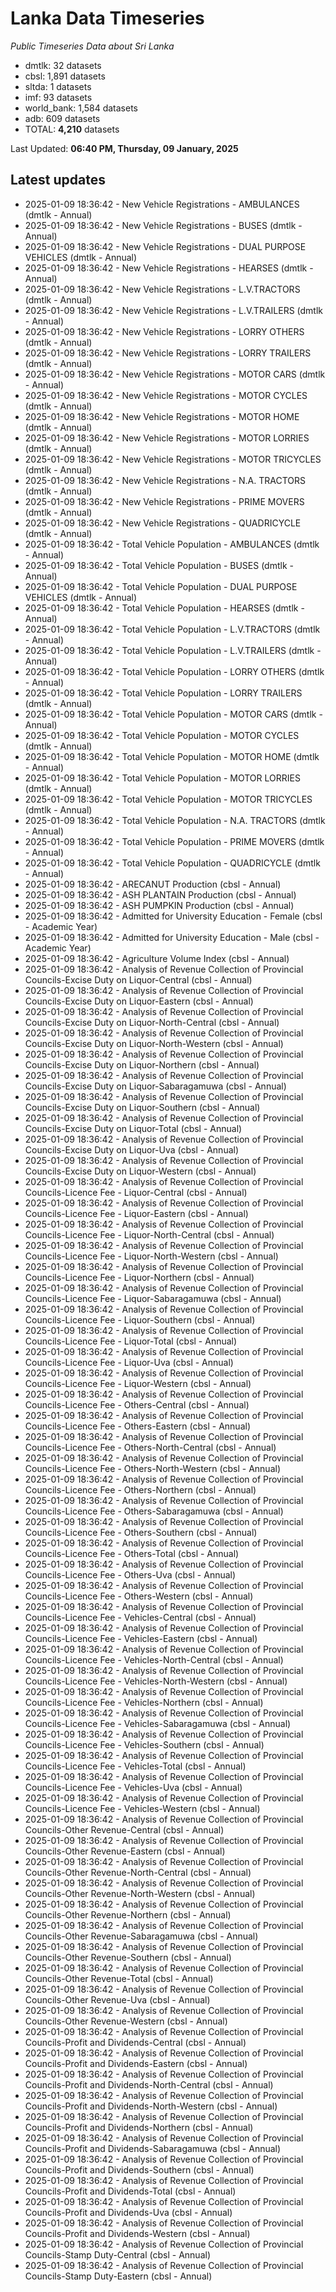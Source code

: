 # Lanka Data Timeseries
*Public Timeseries Data about Sri Lanka*

* dmtlk: 32 datasets
* cbsl: 1,891 datasets
* sltda: 1 datasets
* imf: 93 datasets
* world_bank: 1,584 datasets
* adb: 609 datasets
* TOTAL: **4,210** datasets

Last Updated: **06:40 PM, Thursday, 09 January, 2025**

## Latest updates

* 2025-01-09 18:36:42 - New Vehicle Registrations - AMBULANCES (dmtlk - Annual)
* 2025-01-09 18:36:42 - New Vehicle Registrations - BUSES (dmtlk - Annual)
* 2025-01-09 18:36:42 - New Vehicle Registrations - DUAL PURPOSE VEHICLES (dmtlk - Annual)
* 2025-01-09 18:36:42 - New Vehicle Registrations - HEARSES (dmtlk - Annual)
* 2025-01-09 18:36:42 - New Vehicle Registrations - L.V.TRACTORS (dmtlk - Annual)
* 2025-01-09 18:36:42 - New Vehicle Registrations - L.V.TRAILERS (dmtlk - Annual)
* 2025-01-09 18:36:42 - New Vehicle Registrations - LORRY OTHERS (dmtlk - Annual)
* 2025-01-09 18:36:42 - New Vehicle Registrations - LORRY TRAILERS (dmtlk - Annual)
* 2025-01-09 18:36:42 - New Vehicle Registrations - MOTOR CARS (dmtlk - Annual)
* 2025-01-09 18:36:42 - New Vehicle Registrations - MOTOR CYCLES (dmtlk - Annual)
* 2025-01-09 18:36:42 - New Vehicle Registrations - MOTOR HOME (dmtlk - Annual)
* 2025-01-09 18:36:42 - New Vehicle Registrations - MOTOR LORRIES (dmtlk - Annual)
* 2025-01-09 18:36:42 - New Vehicle Registrations - MOTOR TRICYCLES (dmtlk - Annual)
* 2025-01-09 18:36:42 - New Vehicle Registrations - N.A. TRACTORS (dmtlk - Annual)
* 2025-01-09 18:36:42 - New Vehicle Registrations - PRIME MOVERS (dmtlk - Annual)
* 2025-01-09 18:36:42 - New Vehicle Registrations - QUADRICYCLE (dmtlk - Annual)
* 2025-01-09 18:36:42 - Total Vehicle Population - AMBULANCES (dmtlk - Annual)
* 2025-01-09 18:36:42 - Total Vehicle Population - BUSES (dmtlk - Annual)
* 2025-01-09 18:36:42 - Total Vehicle Population - DUAL PURPOSE VEHICLES (dmtlk - Annual)
* 2025-01-09 18:36:42 - Total Vehicle Population - HEARSES (dmtlk - Annual)
* 2025-01-09 18:36:42 - Total Vehicle Population - L.V.TRACTORS (dmtlk - Annual)
* 2025-01-09 18:36:42 - Total Vehicle Population - L.V.TRAILERS (dmtlk - Annual)
* 2025-01-09 18:36:42 - Total Vehicle Population - LORRY OTHERS (dmtlk - Annual)
* 2025-01-09 18:36:42 - Total Vehicle Population - LORRY TRAILERS (dmtlk - Annual)
* 2025-01-09 18:36:42 - Total Vehicle Population - MOTOR CARS (dmtlk - Annual)
* 2025-01-09 18:36:42 - Total Vehicle Population - MOTOR CYCLES (dmtlk - Annual)
* 2025-01-09 18:36:42 - Total Vehicle Population - MOTOR HOME (dmtlk - Annual)
* 2025-01-09 18:36:42 - Total Vehicle Population - MOTOR LORRIES (dmtlk - Annual)
* 2025-01-09 18:36:42 - Total Vehicle Population - MOTOR TRICYCLES (dmtlk - Annual)
* 2025-01-09 18:36:42 - Total Vehicle Population - N.A. TRACTORS (dmtlk - Annual)
* 2025-01-09 18:36:42 - Total Vehicle Population - PRIME MOVERS (dmtlk - Annual)
* 2025-01-09 18:36:42 - Total Vehicle Population - QUADRICYCLE (dmtlk - Annual)
* 2025-01-09 18:36:42 - ARECANUT Production (cbsl - Annual)
* 2025-01-09 18:36:42 - ASH PLANTAIN Production (cbsl - Annual)
* 2025-01-09 18:36:42 - ASH PUMPKIN Production (cbsl - Annual)
* 2025-01-09 18:36:42 - Admitted for University Education - Female (cbsl - Academic Year)
* 2025-01-09 18:36:42 - Admitted for University Education - Male (cbsl - Academic Year)
* 2025-01-09 18:36:42 - Agriculture Volume Index (cbsl - Annual)
* 2025-01-09 18:36:42 - Analysis of Revenue Collection of Provincial Councils-Excise Duty on Liquor-Central (cbsl - Annual)
* 2025-01-09 18:36:42 - Analysis of Revenue Collection of Provincial Councils-Excise Duty on Liquor-Eastern (cbsl - Annual)
* 2025-01-09 18:36:42 - Analysis of Revenue Collection of Provincial Councils-Excise Duty on Liquor-North-Central (cbsl - Annual)
* 2025-01-09 18:36:42 - Analysis of Revenue Collection of Provincial Councils-Excise Duty on Liquor-North-Western (cbsl - Annual)
* 2025-01-09 18:36:42 - Analysis of Revenue Collection of Provincial Councils-Excise Duty on Liquor-Northern (cbsl - Annual)
* 2025-01-09 18:36:42 - Analysis of Revenue Collection of Provincial Councils-Excise Duty on Liquor-Sabaragamuwa (cbsl - Annual)
* 2025-01-09 18:36:42 - Analysis of Revenue Collection of Provincial Councils-Excise Duty on Liquor-Southern (cbsl - Annual)
* 2025-01-09 18:36:42 - Analysis of Revenue Collection of Provincial Councils-Excise Duty on Liquor-Total (cbsl - Annual)
* 2025-01-09 18:36:42 - Analysis of Revenue Collection of Provincial Councils-Excise Duty on Liquor-Uva (cbsl - Annual)
* 2025-01-09 18:36:42 - Analysis of Revenue Collection of Provincial Councils-Excise Duty on Liquor-Western (cbsl - Annual)
* 2025-01-09 18:36:42 - Analysis of Revenue Collection of Provincial Councils-Licence Fee - Liquor-Central (cbsl - Annual)
* 2025-01-09 18:36:42 - Analysis of Revenue Collection of Provincial Councils-Licence Fee - Liquor-Eastern (cbsl - Annual)
* 2025-01-09 18:36:42 - Analysis of Revenue Collection of Provincial Councils-Licence Fee - Liquor-North-Central (cbsl - Annual)
* 2025-01-09 18:36:42 - Analysis of Revenue Collection of Provincial Councils-Licence Fee - Liquor-North-Western (cbsl - Annual)
* 2025-01-09 18:36:42 - Analysis of Revenue Collection of Provincial Councils-Licence Fee - Liquor-Northern (cbsl - Annual)
* 2025-01-09 18:36:42 - Analysis of Revenue Collection of Provincial Councils-Licence Fee - Liquor-Sabaragamuwa (cbsl - Annual)
* 2025-01-09 18:36:42 - Analysis of Revenue Collection of Provincial Councils-Licence Fee - Liquor-Southern (cbsl - Annual)
* 2025-01-09 18:36:42 - Analysis of Revenue Collection of Provincial Councils-Licence Fee - Liquor-Total (cbsl - Annual)
* 2025-01-09 18:36:42 - Analysis of Revenue Collection of Provincial Councils-Licence Fee - Liquor-Uva (cbsl - Annual)
* 2025-01-09 18:36:42 - Analysis of Revenue Collection of Provincial Councils-Licence Fee - Liquor-Western (cbsl - Annual)
* 2025-01-09 18:36:42 - Analysis of Revenue Collection of Provincial Councils-Licence Fee - Others-Central (cbsl - Annual)
* 2025-01-09 18:36:42 - Analysis of Revenue Collection of Provincial Councils-Licence Fee - Others-Eastern (cbsl - Annual)
* 2025-01-09 18:36:42 - Analysis of Revenue Collection of Provincial Councils-Licence Fee - Others-North-Central (cbsl - Annual)
* 2025-01-09 18:36:42 - Analysis of Revenue Collection of Provincial Councils-Licence Fee - Others-North-Western (cbsl - Annual)
* 2025-01-09 18:36:42 - Analysis of Revenue Collection of Provincial Councils-Licence Fee - Others-Northern (cbsl - Annual)
* 2025-01-09 18:36:42 - Analysis of Revenue Collection of Provincial Councils-Licence Fee - Others-Sabaragamuwa (cbsl - Annual)
* 2025-01-09 18:36:42 - Analysis of Revenue Collection of Provincial Councils-Licence Fee - Others-Southern (cbsl - Annual)
* 2025-01-09 18:36:42 - Analysis of Revenue Collection of Provincial Councils-Licence Fee - Others-Total (cbsl - Annual)
* 2025-01-09 18:36:42 - Analysis of Revenue Collection of Provincial Councils-Licence Fee - Others-Uva (cbsl - Annual)
* 2025-01-09 18:36:42 - Analysis of Revenue Collection of Provincial Councils-Licence Fee - Others-Western (cbsl - Annual)
* 2025-01-09 18:36:42 - Analysis of Revenue Collection of Provincial Councils-Licence Fee - Vehicles-Central (cbsl - Annual)
* 2025-01-09 18:36:42 - Analysis of Revenue Collection of Provincial Councils-Licence Fee - Vehicles-Eastern (cbsl - Annual)
* 2025-01-09 18:36:42 - Analysis of Revenue Collection of Provincial Councils-Licence Fee - Vehicles-North-Central (cbsl - Annual)
* 2025-01-09 18:36:42 - Analysis of Revenue Collection of Provincial Councils-Licence Fee - Vehicles-North-Western (cbsl - Annual)
* 2025-01-09 18:36:42 - Analysis of Revenue Collection of Provincial Councils-Licence Fee - Vehicles-Northern (cbsl - Annual)
* 2025-01-09 18:36:42 - Analysis of Revenue Collection of Provincial Councils-Licence Fee - Vehicles-Sabaragamuwa (cbsl - Annual)
* 2025-01-09 18:36:42 - Analysis of Revenue Collection of Provincial Councils-Licence Fee - Vehicles-Southern (cbsl - Annual)
* 2025-01-09 18:36:42 - Analysis of Revenue Collection of Provincial Councils-Licence Fee - Vehicles-Total (cbsl - Annual)
* 2025-01-09 18:36:42 - Analysis of Revenue Collection of Provincial Councils-Licence Fee - Vehicles-Uva (cbsl - Annual)
* 2025-01-09 18:36:42 - Analysis of Revenue Collection of Provincial Councils-Licence Fee - Vehicles-Western (cbsl - Annual)
* 2025-01-09 18:36:42 - Analysis of Revenue Collection of Provincial Councils-Other Revenue-Central (cbsl - Annual)
* 2025-01-09 18:36:42 - Analysis of Revenue Collection of Provincial Councils-Other Revenue-Eastern (cbsl - Annual)
* 2025-01-09 18:36:42 - Analysis of Revenue Collection of Provincial Councils-Other Revenue-North-Central (cbsl - Annual)
* 2025-01-09 18:36:42 - Analysis of Revenue Collection of Provincial Councils-Other Revenue-North-Western (cbsl - Annual)
* 2025-01-09 18:36:42 - Analysis of Revenue Collection of Provincial Councils-Other Revenue-Northern (cbsl - Annual)
* 2025-01-09 18:36:42 - Analysis of Revenue Collection of Provincial Councils-Other Revenue-Sabaragamuwa (cbsl - Annual)
* 2025-01-09 18:36:42 - Analysis of Revenue Collection of Provincial Councils-Other Revenue-Southern (cbsl - Annual)
* 2025-01-09 18:36:42 - Analysis of Revenue Collection of Provincial Councils-Other Revenue-Total (cbsl - Annual)
* 2025-01-09 18:36:42 - Analysis of Revenue Collection of Provincial Councils-Other Revenue-Uva (cbsl - Annual)
* 2025-01-09 18:36:42 - Analysis of Revenue Collection of Provincial Councils-Other Revenue-Western (cbsl - Annual)
* 2025-01-09 18:36:42 - Analysis of Revenue Collection of Provincial Councils-Profit and Dividends-Central (cbsl - Annual)
* 2025-01-09 18:36:42 - Analysis of Revenue Collection of Provincial Councils-Profit and Dividends-Eastern (cbsl - Annual)
* 2025-01-09 18:36:42 - Analysis of Revenue Collection of Provincial Councils-Profit and Dividends-North-Central (cbsl - Annual)
* 2025-01-09 18:36:42 - Analysis of Revenue Collection of Provincial Councils-Profit and Dividends-North-Western (cbsl - Annual)
* 2025-01-09 18:36:42 - Analysis of Revenue Collection of Provincial Councils-Profit and Dividends-Northern (cbsl - Annual)
* 2025-01-09 18:36:42 - Analysis of Revenue Collection of Provincial Councils-Profit and Dividends-Sabaragamuwa (cbsl - Annual)
* 2025-01-09 18:36:42 - Analysis of Revenue Collection of Provincial Councils-Profit and Dividends-Southern (cbsl - Annual)
* 2025-01-09 18:36:42 - Analysis of Revenue Collection of Provincial Councils-Profit and Dividends-Total (cbsl - Annual)
* 2025-01-09 18:36:42 - Analysis of Revenue Collection of Provincial Councils-Profit and Dividends-Uva (cbsl - Annual)
* 2025-01-09 18:36:42 - Analysis of Revenue Collection of Provincial Councils-Profit and Dividends-Western (cbsl - Annual)
* 2025-01-09 18:36:42 - Analysis of Revenue Collection of Provincial Councils-Stamp Duty-Central (cbsl - Annual)
* 2025-01-09 18:36:42 - Analysis of Revenue Collection of Provincial Councils-Stamp Duty-Eastern (cbsl - Annual)